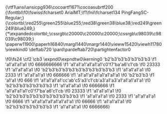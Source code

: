 {\rtf1\ansi\ansicpg936\cocoartf1671\cocoasubrtf200
{\fonttbl\f0\fswiss\fcharset0 ArialMT;\f1\fnil\fcharset134 PingFangSC-Regular;}
{\colortbl;\red255\green255\blue255;\red38\green38\blue38;\red249\green249\blue249;}
{\*\expandedcolortbl;;\cssrgb\c20000\c20000\c20000;\cssrgb\c98039\c98039\c98039;}
\paperw11900\paperh16840\margl1440\margr1440\vieww15420\viewh11780\viewkind0
\deftab720
\pard\pardeftab720\partightenfactor0

\f0\fs24 \cf2 \cb3 \expnd0\expndtw0\kerning0
\'b2\'b3\'b3\'b3\'b3\'b3\'b3
\f1 \'a1\'a1\'a1\'a1
\f0 6666666666
\f1 \'a1\'a1\'a1\'a1\'a1\'a1\'c0\'f7\'ba\'a6\'c1\'cb
\f0 23333
\f1 \'a1\'a1\'a1\'a1
\f0  \'b2\'b3\'b3\'b3\'b3\'b3\'b3\'b3\'b3\'b3\'b3
\f1 \'a1\'a1\'a1\'a1
\f0  2333
\f1 \'a1\'a1\'a1\'a1
\f0  666666
\f1 \'a1\'a1\'a1\'a1\'a1\'a1\'a1\'a1
\f0  \'b2\'b3\'b3
\f1 \'a1\'a1
\f0  666
\f1 \'a1\'a1\'a1\'a1\'cc\'ab\'c5\'a3\'c1\'cb\'a3\'a1\'a3\'a1\'a1\'a1\'a1\'a1
\f0  \'b2\'b3\'b3\'b3\'b3\'b3\'b3
\f1 \'a1\'a1\'a1\'a1
\f0 6666666 
\f1 \'a1\'a1\'a1\'a1\'c0\'f7\'ba\'a6\'c1\'cb
\f0 23333
\f1 \'a1\'a1\'a1\'a1
\f0  \'b2\'b3\'b3\'b3\'b3\'b3\'b3\'b3\'b3\'b3\'b3
\f1 \'a1\'a1\'a1\'a1
\f0  2333
\f1 \'a1\'a1\'a1\'a1
\f0  6666
\f1 \'a1\'a1\'a1\'a1\'a1\'a1\'a1\'a1
\f0  66666
\f1 \'a1\'a1\'a1\'a1
\f0  \'b2\'b3\'b3\'b3\'b3\'b3\'b3
\f1 \'a1\'a1\'a1\'a1
\f0 6666666}